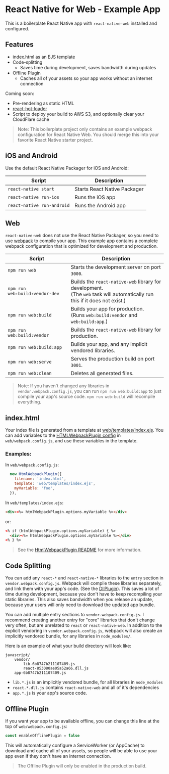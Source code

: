 # React Native for Web - Example App

This is a boilerplate React Native app with `react-native-web` installed and configured.

## Features

* index.html as an EJS template
* Code-splitting
  * Saves time during development, saves bandwidth during updates
* Offline Plugin
  * Caches all of your assets so your app works without an internet connection

Coming soon:

* Pre-rendering as static HTML
* [react-hot-loader](https://github.com/gaearon/react-hot-loader)
* Script to deploy your build to AWS S3, and optionally clear your CloudFlare cache


> Note: This boilerplate project only contains an example webpack configuration for React Native Web.
> You should merge this into your favorite React Native starter project.

## iOS and Android

Use the default React Native Packager for iOS and Android:

Script | Description
---|---
`react-native start` | Starts React Native Packager
`react-native run-ios` | Runs the iOS app
`react-native run-android` | Runs the Android app


## Web

`react-native-web` does not use the React Native Packager, so you need to use [webpack](https://webpack.github.io/) to compile your app. This example app contains a complete webpack configuration that is optimized for development and production.

Script | Description
---|---
`npm run web` | Starts the development server on port `3000`.
`npm run web:build:vendor-dev` | Builds the `react-native-web` library for development.<br/>(The `web` task will automatically run this if it does not exist.)
`npm run web:build` | Builds your app for production. <br/>(Runs `web:build:vendor` and `web:build:app`.)
`npm run web:build:vendor` | Builds the `react-native-web` library for production.
`npm run web:build:app` | Builds your app, and any implicit vendored libraries.
`npm run web:serve` | Serves the production build on port `3001`.
`npm run web:clean` | Deletes all generated files.

> Note: If you haven't changed any libraries in `vendor.webpack.config.js`, you can run `npm run web:build:app` to just compile your app's source code. `npm run web:build` will recompile everything.


## index.html

Your index file is generated from a template at [web/templates/index.ejs](/web/templates/index.ejs).
You can add variables to the [HTMLWebpackPlugin config](web/webpack.config.js#L49-L52) in `web/webpack.config.js`, and use these variables in the template.


### Examples:

In `web/webpack.config.js`:

```js
  new HtmlWebpackPlugin({
    filename: 'index.html',
    template: 'web/templates/index.ejs',
    myVariable: 'foo',
  }),
```

In `web/templates/index.ejs`:

```html
<div><%= htmlWebpackPlugin.options.myVariable %></div>
```

or:

```html
<% if (htmlWebpackPlugin.options.myVariable) { %>
  <div><%= htmlWebpackPlugin.options.myVariable %></div>
<% } %>
```

> See the [HtmlWebpackPlugin README](https://github.com/jantimon/html-webpack-plugin#html-webpack-plugin) for more information.


## Code Splitting

You can add any `react-*` and `react-native-*` libraries to the `entry` section in `vendor.webpack.config.js`. Webpack will compile these libraries separately, and link them with your app's code. (See the [DllPlugin](https://github.com/webpack/docs/wiki/list-of-plugins#dllplugin)). This saves a lot of time during development, because you don't have to keep recompiling your static libraries. This also saves bandwidth when you release an update, because your users will only need to download the updated app bundle.

You can add multiple entry sections to `vendor.webpack.config.js`. I recommend creating another entry for "core" libraries that don't change very often, but are unrelated to `react` or `react-native-web`. In addition to the explicit vendoring in `vendor.webpack.config.js`, webpack will also create an implicitly vendored bundle, for any libraries in `node_modules/`.

Here is an example of what your build directory will look like:

```
javascript/
    vendor/
        lib-6b8747b211107409.js
        react-853080ae05a52a66.dll.js
    app-6b8747b211107409.js
```

* `lib.*.js` is an implicitly vendored bundle, for all libraries in `node_modules`
* `react.*.dll.js` contains `react-native-web` and all of it's dependencies
* `app.*.js` is your app's source code.


## Offline Plugin

If you want your app to be available offline, you can change this line at the top of `web/webpack.config.js`:

```js
const enableOfflinePlugin = false
```

This will automatically configure a ServiceWorker (or AppCache) to download and cache all of your assets, so people will be able to use your app even if they don't have an internet connection.

> The Offline Plugin will only be enabled in the production build.

